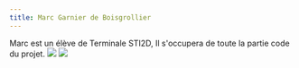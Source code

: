 ```yaml
---
title: Marc Garnier de Boisgrollier
---
```

Marc est un élève de Terminale STI2D, 
Il s'occupera de toute la partie code du projet.
![](https://doc1.ecoledirecte.com/PhotoEleves/0260907V_356d6768424733774d3259/7257754a7267.jpg)
![](https://zupimages.net/up/21/18/tjke.jpg)
